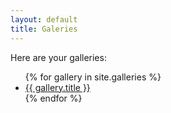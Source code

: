 ```yaml
---
layout: default
title: Galeries
---
```


Here are your galleries:

<ul>
{% for gallery in site.galleries %}
<li><a href="{{ site.github.url }}{{ gallery.url }}">{{ gallery.title }}</a></li>
{% endfor %}


